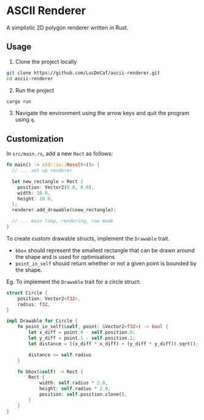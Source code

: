 # ASCII Renderer

A simplistic 2D polygon renderer written in Rust.

## Usage

1. Clone the project locally

```sh
git clone https://github.com/LucDeCaf/ascii-renderer.git
cd ascii-renderer
```

2. Run the project
```sh
cargo run
```

3. Navigate the environment using the arrow keys and quit the program using `q`.

## Customization

In `src/main.rs`, add a new `Rect` as follows:

```rs
fn main() -> std::io::Result<()> {
  // ... set up renderer

  let new_rectangle = Rect {
    position: Vector2(0.0, 0.0),
    width: 10.0,
    height: 10.0,
  };
  renderer.add_drawable(&new_rectangle);

  // ... main loop, rendering, raw mode
}
```

To create custom drawable structs, implement the `Drawable` trait.

- `bbox` should represent the smallest rectangle that can be drawn around the shape and is used for optimisations
- `point_in_self` should return whether or not a given point is bounded by the shape.

Eg. To implement the `Drawable` trait for a circle struct:

```rs
struct Circle {
    position: Vector2<f32>,
    radius: f32,
}

impl Drawable for Circle {
    fn point_in_self(&self, point: &Vector2<f32>) -> bool {
        let x_diff = point.0 - self.position.0;
        let y_diff = point.1 - self.position.1;
        let distance = ((x_diff * x_diff) + (y_diff * y_diff)).sqrt();

        distance <= self.radius
    }

    fn bbox(&self) -> Rect {
        Rect {
            width: self.radius * 2.0,
            height: self.radius * 2.0,
            position: self.position.clone(),
        }
    }
}
```

